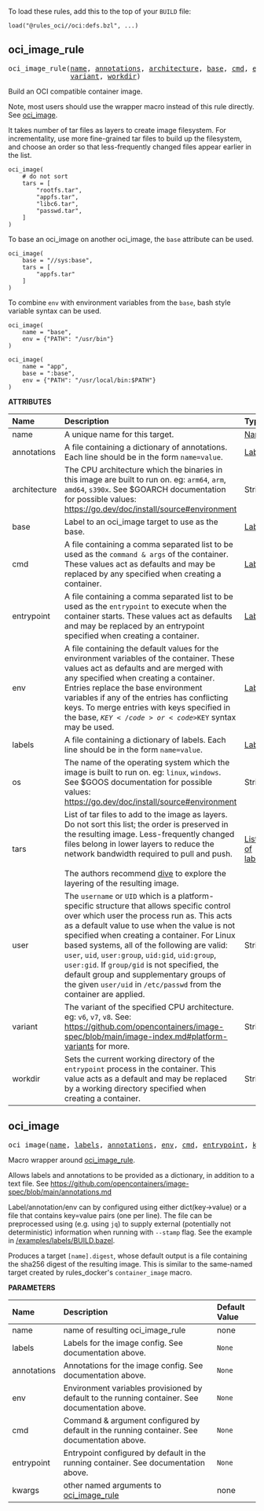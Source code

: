 <!-- Generated with Stardoc: http://skydoc.bazel.build -->


To load these rules, add this to the top of your `BUILD` file:

```starlark
load("@rules_oci//oci:defs.bzl", ...)
```


<a id="#oci_image_rule"></a>

## oci_image_rule

<pre>
oci_image_rule(<a href="#oci_image_rule-name">name</a>, <a href="#oci_image_rule-annotations">annotations</a>, <a href="#oci_image_rule-architecture">architecture</a>, <a href="#oci_image_rule-base">base</a>, <a href="#oci_image_rule-cmd">cmd</a>, <a href="#oci_image_rule-entrypoint">entrypoint</a>, <a href="#oci_image_rule-env">env</a>, <a href="#oci_image_rule-labels">labels</a>, <a href="#oci_image_rule-os">os</a>, <a href="#oci_image_rule-tars">tars</a>, <a href="#oci_image_rule-user">user</a>,
               <a href="#oci_image_rule-variant">variant</a>, <a href="#oci_image_rule-workdir">workdir</a>)
</pre>

Build an OCI compatible container image.

Note, most users should use the wrapper macro instead of this rule directly.
See [oci_image](#oci_image).

It takes number of tar files as layers to create image filesystem.
For incrementality, use more fine-grained tar files to build up the filesystem,
and choose an order so that less-frequently changed files appear earlier in the list.

```starlark
oci_image(
    # do not sort
    tars = [
        "rootfs.tar",
        "appfs.tar",
        "libc6.tar",
        "passwd.tar",
    ]
)
```

To base an oci_image on another oci_image, the `base` attribute can be used.

```starlark
oci_image(
    base = "//sys:base",
    tars = [
        "appfs.tar"
    ]
)
```

To combine `env` with environment variables from the `base`, bash style variable syntax can be used.

```starlark
oci_image(
    name = "base",
    env = {"PATH": "/usr/bin"}
)

oci_image(
    name = "app",
    base = ":base",
    env = {"PATH": "/usr/local/bin:$PATH"}
)
```


**ATTRIBUTES**


| Name  | Description | Type | Mandatory | Default |
| :------------- | :------------- | :------------- | :------------- | :------------- |
| <a id="oci_image_rule-name"></a>name |  A unique name for this target.   | <a href="https://bazel.build/docs/build-ref.html#name">Name</a> | required |  |
| <a id="oci_image_rule-annotations"></a>annotations |  A file containing a dictionary of annotations. Each line should be in the form <code>name=value</code>.   | <a href="https://bazel.build/docs/build-ref.html#labels">Label</a> | optional | None |
| <a id="oci_image_rule-architecture"></a>architecture |  The CPU architecture which the binaries in this image are built to run on. eg: <code>arm64</code>, <code>arm</code>, <code>amd64</code>, <code>s390x</code>. See $GOARCH documentation for possible values: https://go.dev/doc/install/source#environment   | String | optional | "" |
| <a id="oci_image_rule-base"></a>base |  Label to an oci_image target to use as the base.   | <a href="https://bazel.build/docs/build-ref.html#labels">Label</a> | optional | None |
| <a id="oci_image_rule-cmd"></a>cmd |  A file containing a comma separated list to be used as the <code>command & args</code> of the container. These values act as defaults and may be replaced by any specified when creating a container.   | <a href="https://bazel.build/docs/build-ref.html#labels">Label</a> | optional | None |
| <a id="oci_image_rule-entrypoint"></a>entrypoint |  A file containing a comma separated list to be used as the <code>entrypoint</code> to execute when the container starts. These values act as defaults and may be replaced by an entrypoint specified when creating a container.   | <a href="https://bazel.build/docs/build-ref.html#labels">Label</a> | optional | None |
| <a id="oci_image_rule-env"></a>env |  A file containing the default values for the environment variables of the container. These values act as defaults and are merged with any specified when creating a container. Entries replace the base environment variables if any of the entries has conflicting keys. To merge entries with keys specified in the base, <code>${KEY}</code> or <code>$KEY</code> syntax may be used.   | <a href="https://bazel.build/docs/build-ref.html#labels">Label</a> | optional | None |
| <a id="oci_image_rule-labels"></a>labels |  A file containing a dictionary of labels. Each line should be in the form <code>name=value</code>.   | <a href="https://bazel.build/docs/build-ref.html#labels">Label</a> | optional | None |
| <a id="oci_image_rule-os"></a>os |  The name of the operating system which the image is built to run on. eg: <code>linux</code>, <code>windows</code>. See $GOOS documentation for possible values: https://go.dev/doc/install/source#environment   | String | optional | "" |
| <a id="oci_image_rule-tars"></a>tars |  List of tar files to add to the image as layers.         Do not sort this list; the order is preserved in the resulting image.         Less-frequently changed files belong in lower layers to reduce the network bandwidth required to pull and push.<br><br>        The authors recommend [dive](https://github.com/wagoodman/dive) to explore the layering of the resulting image.   | <a href="https://bazel.build/docs/build-ref.html#labels">List of labels</a> | optional | [] |
| <a id="oci_image_rule-user"></a>user |  The <code>username</code> or <code>UID</code> which is a platform-specific structure that allows specific control over which user the process run as. This acts as a default value to use when the value is not specified when creating a container. For Linux based systems, all of the following are valid: <code>user</code>, <code>uid</code>, <code>user:group</code>, <code>uid:gid</code>, <code>uid:group</code>, <code>user:gid</code>. If <code>group/gid</code> is not specified, the default group and supplementary groups of the given <code>user/uid</code> in <code>/etc/passwd</code> from the container are applied.   | String | optional | "" |
| <a id="oci_image_rule-variant"></a>variant |  The variant of the specified CPU architecture. eg: <code>v6</code>, <code>v7</code>, <code>v8</code>. See: https://github.com/opencontainers/image-spec/blob/main/image-index.md#platform-variants for more.   | String | optional | "" |
| <a id="oci_image_rule-workdir"></a>workdir |  Sets the current working directory of the <code>entrypoint</code> process in the container. This value acts as a default and may be replaced by a working directory specified when creating a container.   | String | optional | "" |


<a id="#oci_image"></a>

## oci_image

<pre>
oci_image(<a href="#oci_image-name">name</a>, <a href="#oci_image-labels">labels</a>, <a href="#oci_image-annotations">annotations</a>, <a href="#oci_image-env">env</a>, <a href="#oci_image-cmd">cmd</a>, <a href="#oci_image-entrypoint">entrypoint</a>, <a href="#oci_image-kwargs">kwargs</a>)
</pre>

Macro wrapper around [oci_image_rule](#oci_image_rule).

Allows labels and annotations to be provided as a dictionary, in addition to a text file.
See https://github.com/opencontainers/image-spec/blob/main/annotations.md

Label/annotation/env can by configured using either dict(key->value) or a file that contains key=value pairs
(one per line). The file can be preprocessed using (e.g. using `jq`) to supply external (potentially not
deterministic) information when running with `--stamp` flag.  See the example in
[/examples/labels/BUILD.bazel](https://github.com/bazel-contrib/rules_oci/blob/main/examples/labels/BUILD.bazel).

Produces a target `[name].digest`, whose default output is a file containing the sha256 digest of the resulting image.
This is similar to the same-named target created by rules_docker's `container_image` macro.


**PARAMETERS**


| Name  | Description | Default Value |
| :------------- | :------------- | :------------- |
| <a id="oci_image-name"></a>name |  name of resulting oci_image_rule   |  none |
| <a id="oci_image-labels"></a>labels |  Labels for the image config. See documentation above.   |  <code>None</code> |
| <a id="oci_image-annotations"></a>annotations |  Annotations for the image config. See documentation above.   |  <code>None</code> |
| <a id="oci_image-env"></a>env |  Environment variables provisioned by default to the running container. See documentation above.   |  <code>None</code> |
| <a id="oci_image-cmd"></a>cmd |  Command & argument configured by default in the running container. See documentation above.   |  <code>None</code> |
| <a id="oci_image-entrypoint"></a>entrypoint |  Entrypoint configured by default in the running container. See documentation above.   |  <code>None</code> |
| <a id="oci_image-kwargs"></a>kwargs |  other named arguments to [oci_image_rule](#oci_image_rule)   |  none |



